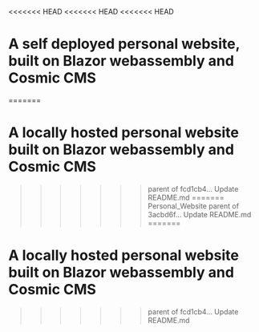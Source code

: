 <<<<<<< HEAD
<<<<<<< HEAD
<<<<<<< HEAD
# A self deployed personal website, built on Blazor webassembly and Cosmic CMS
=======
# A locally hosted personal website built on Blazor webassembly and Cosmic CMS
>>>>>>> parent of fcd1cb4... Update README.md
=======
Personal_Website
>>>>>>> parent of 3acbd6f... Update README.md
=======
# A locally hosted personal website built on Blazor webassembly and Cosmic CMS
>>>>>>> parent of fcd1cb4... Update README.md
